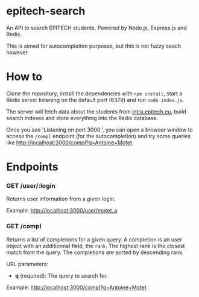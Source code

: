 # epitech-search

An API to search EPITECH students. Powered by Node.js, Express.js and
Redis.

This is aimed for autocompletion purposes, but this is not fuzzy seach
however.



# How to

Clone the repository, install the dependencies with `npm install`,
start a Redis server listening on the default port (6379) and run
`node index.js`.

The server will fetch data about the students from
[intra.epitech.eu](intra.epitech.eu), build search indexes and store
everything into the Redis database.

Once you see 'Listening on port 3000.', you can open a browser window
to access the `/compl` endpoint (for the autocompletion) and try some
queries like
[http://localhost:3000/compl?q=Antoine+Motet](http://localhost:3000/compl?q=Antoine+Motet).



# Endpoints

### GET /user/:login

Returns user information from a given login.

Example: [http://localhost:3000/user/motet_a](http://localhost:3000/user/motet_a)


### GET /compl

Returns a list of completions for a given query. A completion is an
user object with an additionnal field, the `rank`. The highest rank is
the closest match from the query. The completions are sorted by
descending rank.

URL parameters:

  - **q** (required): The query to search for.

Example: [http://localhost:3000/compl?q=Antoine+Motet](http://localhost:3000/compl?q=Antoine+Motet)
